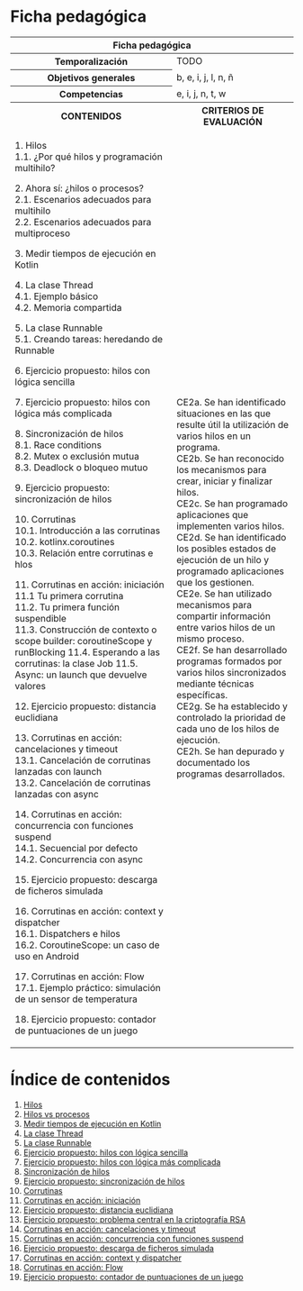 # Ficha pedagógica

<table>
  <thead>
    <tr><th colspan="2">Ficha pedagógica</th></tr>
  </thead>
  <tbody>
    <tr>
      <th>Temporalización</th><td>TODO</td>
    </tr>
    <tr>
      <th>Objetivos generales</th><td>b, e, i, j, l, n, ñ</td>
    </tr>
    <tr>
      <th>Competencias</th><td>e, i, j, n, t, w</td>
    </tr>
    <tr>
      <th>CONTENIDOS</th>
      <th>CRITERIOS DE EVALUACIÓN</th>
    </tr>
    <tr>
      <td>
        <p>
          1. Hilos<br>
          1.1. ¿Por qué hilos y programación multihilo?<br>
        </p>
        <p>
          2. Ahora sí: ¿hilos o procesos?<br>
          2.1. Escenarios adecuados para multihilo<br>
          2.2. Escenarios adecuados para multiproceso<br>
        </p>
        <p>
          3. Medir tiempos de ejecución en Kotlin<br>
        </p>
        <p>
          4. La clase Thread<br>
          4.1. Ejemplo básico<br>
          4.2. Memoria compartida<br>
        </p>
        <p>
          5. La clase Runnable<br>
          5.1. Creando tareas: heredando de Runnable<br>
        </p>
        <p>
          6. Ejercicio propuesto: hilos con lógica sencilla<br>
        </p>
        <p>
          7. Ejercicio propuesto: hilos con lógica más complicada<br>
        </p>
        <p>
          8. Sincronización de hilos<br>
          8.1. Race conditions<br>
          8.2. Mutex o exclusión mutua<br>
          8.3. Deadlock o bloqueo mutuo
        </p>
        <p>
          9. Ejercicio propuesto: sincronización de hilos
        </p>
        <p>
          10. Corrutinas<br>
          10.1. Introducción a las corrutinas<br>
          10.2. kotlinx.coroutines<br>
          10.3. Relación entre corrutinas e hlos
        </p>
        <p>
          11. Corrutinas en acción: iniciación<br>
          11.1 Tu primera corrutina<br>
          11.2. Tu primera función suspendible<br>
          11.3. Construcción de contexto o scope builder: coroutineScope y runBlocking
          11.4. Esperando a las corrutinas: la clase Job
          11.5. Async: un launch que devuelve valores
        </p>
        <p>
          12. Ejercicio propuesto: distancia euclidiana
        </p>
        <p>
          13. Corrutinas en acción: cancelaciones y timeout<br>
          13.1. Cancelación de corrutinas lanzadas con launch<br>
          13.2. Cancelación de corrutinas lanzadas con async
        </p>
        <p>
          14. Corrutinas en acción: concurrencia con funciones suspend<br>
          14.1. Secuencial por defecto<br>
          14.2. Concurrencia con async
        </p>
        <p>
          15. Ejercicio propuesto: descarga de ficheros simulada
        </p>
        <p>
          16. Corrutinas en acción: context y dispatcher<br>
          16.1. Dispatchers e hilos<br>
          16.2. CoroutineScope: un caso de uso en Android
        </p>
        <p>
          17. Corrutinas en acción: Flow<br>
          17.1. Ejemplo práctico: simulación de un sensor de temperatura
        </p>
        <p>
          18. Ejercicio propuesto: contador de puntuaciones de un juego
        </p>
      </td>
      <td>
        CE2a. Se han identificado situaciones en las que resulte útil la utilización de varios hilos en un programa.<br>
        CE2b. Se han reconocido los mecanismos para crear, iniciar y finalizar hilos.<br>
        CE2c. Se han programado aplicaciones que implementen varios hilos.<br>
        CE2d. Se han identificado los posibles estados de ejecución de un hilo y programado aplicaciones que los gestionen.<br>
        CE2e. Se han utilizado mecanismos para compartir información entre varios hilos de un mismo proceso.<br>
        CE2f. Se han desarrollado programas formados por varios hilos sincronizados mediante técnicas específicas.<br>
        CE2g. Se ha establecido y controlado la prioridad de cada uno de los hilos de ejecución.<br>
        CE2h. Se han depurado y documentado los programas desarrollados.<br>
      </td>
    </tr>
  </tbody>
</table>

# Índice de contenidos

1. [Hilos](01_hilos.md)
2. [Hilos vs procesos](02_hilos_vs_procesos.md)
3. [Medir tiempos de ejecución en Kotlin](03_medir_tiempos.md)
4. [La clase Thread](04_clase_thread.md)
5. [La clase Runnable](05_clase_runnable.md)
6. [Ejercicio propuesto: hilos con lógica sencilla](06_ejercicio.md)
7. [Ejercicio propuesto: hilos con lógica más complicada](07_ejercicio.md)
8. [Sincronización de hilos](08_sync_mutex_lock.md)
9. [Ejercicio propuesto: sincronización de hilos](09_ejercicio.md)
10. [Corrutinas](10_coroutines_intro.md)
11. [Corrutinas en acción: iniciación](11_coroutines_in_action.md)
12. [Ejercicio propuesto: distancia euclidiana](12_ejercicio.md)
13. [Ejercicio propuesto: problema central en la criptografía RSA](13_ejercicio.md)
14. [Corrutinas en acción: cancelaciones y timeout](14_coroutines_cancelation_timeout.md)
15. [Corrutinas en acción: concurrencia con funciones suspend](14_coroutines_concurrencia.md)
16. [Ejercicio propuesto: descarga de ficheros simulada](15_ejercicio.md)
17. [Corrutinas en acción: context y dispatcher](16_coroutines_context_dispatcher.md)
18. [Corrutinas en acción: Flow](17_coroutines_flow.md)
19. [Ejercicio propuesto: contador de puntuaciones de un juego](18_ejercicio.md)

